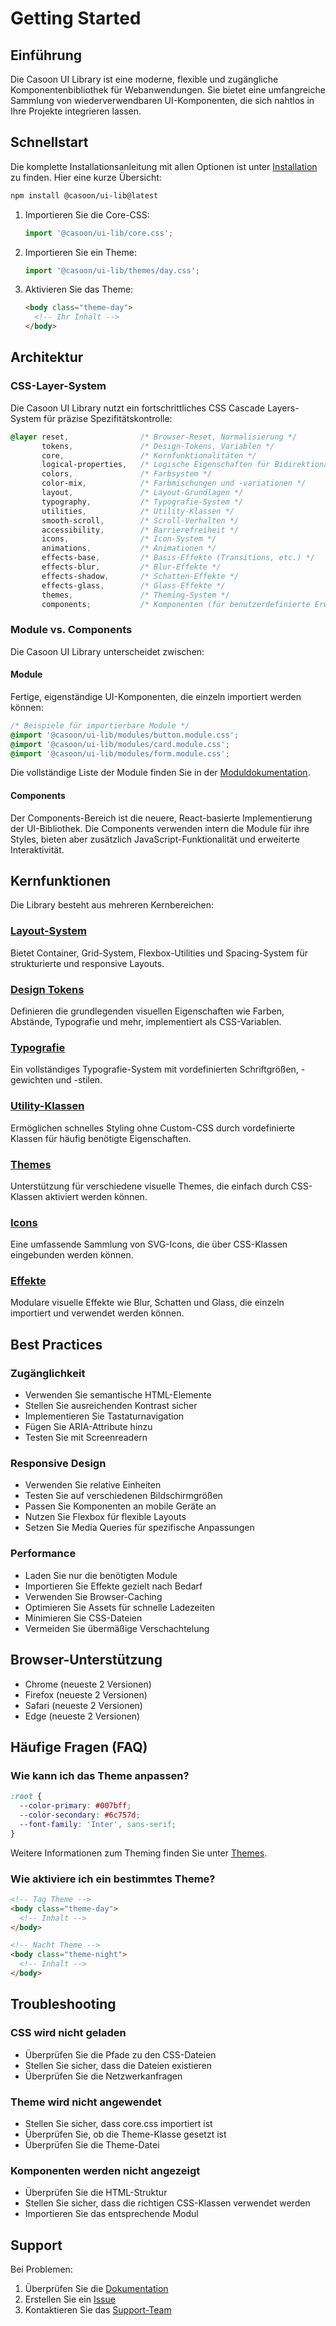 # Getting Started

## Einführung

Die Casoon UI Library ist eine moderne, flexible und zugängliche Komponentenbibliothek für Webanwendungen. Sie bietet eine umfangreiche Sammlung von wiederverwendbaren UI-Komponenten, die sich nahtlos in Ihre Projekte integrieren lassen.

## Schnellstart

Die komplette Installationsanleitung mit allen Optionen ist unter [Installation](/getting-started/installation) zu finden. Hier eine kurze Übersicht:

```bash
npm install @casoon/ui-lib@latest
```

1. Importieren Sie die Core-CSS:
   ```js
   import '@casoon/ui-lib/core.css';
   ```

2. Importieren Sie ein Theme:
   ```js
   import '@casoon/ui-lib/themes/day.css';
   ```

3. Aktivieren Sie das Theme:
   ```html
   <body class="theme-day">
     <!-- Ihr Inhalt -->
   </body>
   ```

## Architektur

### CSS-Layer-System

Die Casoon UI Library nutzt ein fortschrittliches CSS Cascade Layers-System für präzise Spezifitätskontrolle:

```css
@layer reset,                /* Browser-Reset, Normalisierung */
       tokens,               /* Design-Tokens, Variablen */
       core,                 /* Kernfunktionalitäten */
       logical-properties,   /* Logische Eigenschaften für Bidirektionalität */
       colors,               /* Farbsystem */
       color-mix,            /* Farbmischungen und -variationen */
       layout,               /* Layout-Grundlagen */
       typography,           /* Typografie-System */
       utilities,            /* Utility-Klassen */
       smooth-scroll,        /* Scroll-Verhalten */
       accessibility,        /* Barrierefreiheit */
       icons,                /* Icon-System */
       animations,           /* Animationen */
       effects-base,         /* Basis-Effekte (Transitions, etc.) */
       effects-blur,         /* Blur-Effekte */
       effects-shadow,       /* Schatten-Effekte */
       effects-glass,        /* Glass-Effekte */
       themes,               /* Theming-System */
       components;           /* Komponenten (für benutzerdefinierte Erweiterungen) */
```

### Module vs. Components

Die Casoon UI Library unterscheidet zwischen:

#### Module

Fertige, eigenständige UI-Komponenten, die einzeln importiert werden können:

```css
/* Beispiele für importierbare Module */
@import '@casoon/ui-lib/modules/button.module.css';
@import '@casoon/ui-lib/modules/card.module.css';
@import '@casoon/ui-lib/modules/form.module.css';
```

Die vollständige Liste der Module finden Sie in der [Moduldokumentation](/modules/).

#### Components

Der Components-Bereich ist die neuere, React-basierte Implementierung der UI-Bibliothek. Die Components verwenden intern die Module für ihre Styles, bieten aber zusätzlich JavaScript-Funktionalität und erweiterte Interaktivität.

## Kernfunktionen

Die Library besteht aus mehreren Kernbereichen:

### [Layout-System](/getting-started/layout)
Bietet Container, Grid-System, Flexbox-Utilities und Spacing-System für strukturierte und responsive Layouts.

### [Design Tokens](/getting-started/tokens)
Definieren die grundlegenden visuellen Eigenschaften wie Farben, Abstände, Typografie und mehr, implementiert als CSS-Variablen.

### [Typografie](/getting-started/typography)
Ein vollständiges Typografie-System mit vordefinierten Schriftgrößen, -gewichten und -stilen.

### [Utility-Klassen](/getting-started/utilities)
Ermöglichen schnelles Styling ohne Custom-CSS durch vordefinierte Klassen für häufig benötigte Eigenschaften.

### [Themes](/getting-started/themes)
Unterstützung für verschiedene visuelle Themes, die einfach durch CSS-Klassen aktiviert werden können.

### [Icons](/getting-started/iconsets)
Eine umfassende Sammlung von SVG-Icons, die über CSS-Klassen eingebunden werden können.

### [Effekte](/guide/effects)
Modulare visuelle Effekte wie Blur, Schatten und Glass, die einzeln importiert und verwendet werden können.

## Best Practices

### Zugänglichkeit
- Verwenden Sie semantische HTML-Elemente
- Stellen Sie ausreichenden Kontrast sicher
- Implementieren Sie Tastaturnavigation
- Fügen Sie ARIA-Attribute hinzu
- Testen Sie mit Screenreadern

### Responsive Design
- Verwenden Sie relative Einheiten
- Testen Sie auf verschiedenen Bildschirmgrößen
- Passen Sie Komponenten an mobile Geräte an
- Nutzen Sie Flexbox für flexible Layouts
- Setzen Sie Media Queries für spezifische Anpassungen

### Performance
- Laden Sie nur die benötigten Module
- Importieren Sie Effekte gezielt nach Bedarf
- Verwenden Sie Browser-Caching
- Optimieren Sie Assets für schnelle Ladezeiten
- Minimieren Sie CSS-Dateien
- Vermeiden Sie übermäßige Verschachtelung

## Browser-Unterstützung

- Chrome (neueste 2 Versionen)
- Firefox (neueste 2 Versionen)
- Safari (neueste 2 Versionen)
- Edge (neueste 2 Versionen)

## Häufige Fragen (FAQ)

### Wie kann ich das Theme anpassen?

```css
:root {
  --color-primary: #007bff;
  --color-secondary: #6c757d;
  --font-family: 'Inter', sans-serif;
}
```

Weitere Informationen zum Theming finden Sie unter [Themes](/getting-started/themes).

### Wie aktiviere ich ein bestimmtes Theme?

```html
<!-- Tag Theme -->
<body class="theme-day">
  <!-- Inhalt -->
</body>

<!-- Nacht Theme -->
<body class="theme-night">
  <!-- Inhalt -->
</body>
```

## Troubleshooting

### CSS wird nicht geladen
- Überprüfen Sie die Pfade zu den CSS-Dateien
- Stellen Sie sicher, dass die Dateien existieren
- Überprüfen Sie die Netzwerkanfragen

### Theme wird nicht angewendet
- Stellen Sie sicher, dass core.css importiert ist
- Überprüfen Sie, ob die Theme-Klasse gesetzt ist
- Überprüfen Sie die Theme-Datei

### Komponenten werden nicht angezeigt
- Überprüfen Sie die HTML-Struktur
- Stellen Sie sicher, dass die richtigen CSS-Klassen verwendet werden
- Importieren Sie das entsprechende Modul

## Support

Bei Problemen:
1. Überprüfen Sie die [Dokumentation](https://github.com/casoon/ui-lib)
2. Erstellen Sie ein [Issue](https://github.com/casoon/ui-lib/issues)
3. Kontaktieren Sie das [Support-Team](mailto:support@casoon.com) 
